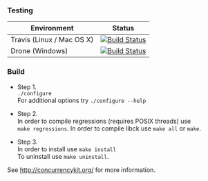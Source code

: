 ### Testing

| Environment | Status |
| -------- | ------ |
| Travis (Linux / Mac OS X) | [![Build Status](https://travis-ci.org/concurrencykit/ck.svg)](https://travis-ci.org/concurrencykit/ck)
| Drone (Windows) | [![Build Status](https://cloud.drone.io/api/badges/concurrencykit/ck/status.svg)](https://cloud.drone.io/concurrencykit/ck)

### Build

* Step 1.  
        `./configure`  
        For additional options try `./configure --help`  

* Step 2.  
        In order to compile regressions (requires POSIX threads) use  
        `make regressions`. In order to compile libck use `make all` or `make`.  

* Step 3.  
	In order to install use `make install`  
	To uninstall use `make uninstall`.  

See http://concurrencykit.org/ for more information.
